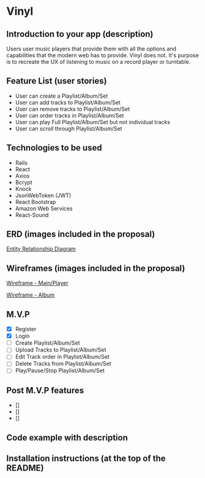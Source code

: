 # **Vinyl**

## Introduction to your app (description)

Users user music players that provide them with all the options and capabilities that the modern web has to provide. Vinyl does not. It's purpose is to recreate the UX of listening to music on a record player or turntable.

## Feature List (user stories)

- User can create a Playlist/Album/Set
- User can add tracks to Playlist/Album/Set
- User can remove tracks to Playlist/Album/Set
- User can order tracks in Playlist/Album/Set
- User can play Full Playlist/Album/Set but not individual tracks
- User can _scroll_ through Playlist/Album/Set

## Technologies to be used

- Rails
- React
- Axios
- Bcrypt
- Knock
- JsonWebToken (JWT)
- React Bootstrap
- Amazon Web Services
- React-Sound

## ERD (images included in the proposal)

[Entity Relationship Diagram](./ERD.jpg)

## Wireframes (images included in the proposal)

[Wireframe - Main/Player](./wireframe_main.jpg)

[Wireframe - Album](./wireframe_jpg.jpg)

## M.V.P

- [X] Register
- [X] Login
- [ ] Create Playlist/Album/Set
- [ ] Upload Tracks to Playlist/Album/Set
- [ ] Edit Track order in Playlist/Album/Set
- [ ] Delete Tracks from Playlist/Album/Set
- [ ] Play/Pause/Stop Playlist/Album/Set

## Post M.V.P features

- [] 
- []
- []

## Code example with description

## Installation instructions (at the top of the README)